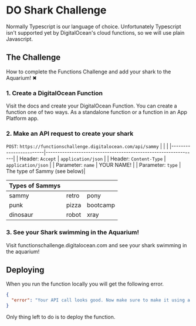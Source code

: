 # DO Shark Challenge

Normally Typescript is our language of choice. Unfortunately Typescript isn't supported yet by DigitalOcean's cloud functions, so we will use plain Javascript.

## The Challenge
How to complete the Functions Challenge and add your shark to the Aquarium! ✖

### 1. Create a DigitalOcean Function
Visit the docs and create your DigitalOcean Function. You can create a function one of two ways. As a standalone function or a function in an App Platform app.

### 2. Make an API request to create your shark

`POST`: `https://functionschallenge.digitalocean.com/api/sammy`
|                        |                                                                |
|------------------------|----------------------------------------------------------------|
| Header: `Accept`       | `application/json` |
| Header: `Content-Type` | `application/json` |
| Parameter: `name`      |  YOUR NAME!        |
| Parameter: `type`      | The type of Sammy (see below)|


| Types of Sammys | | | 
|---------------------------|-|-|
| sammy    | retro | pony     |
| punk     | pizza | bootcamp | 
| dinosaur | robot | xray     |

### 3. See your Shark swimming in the Aquarium!
Visit functionschallenge.digitalocean.com and see your shark swimming in the aquarium!


## Deploying
When you run the function locally you will get the following error.

```json
{
  "error": "Your API call looks good. Now make sure to make it using a DigitalOcean Function :)"
}
```

Only thing left to do is to deploy the function.